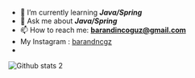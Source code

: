 
- 🌱 I’m currently learning **_Java/Spring_**
- 💬 Ask me about  **_Java/Spring_**
- 📫 How to reach me: **barandincoguz@gmail.com**
- My Instagram : [barandncgz](https://www.instagram.com/barandncgz)
- 
![Github stats 2](https://github-readme-stats.vercel.app/api?username=barandincoguz&show_icons=true&theme=radical)
